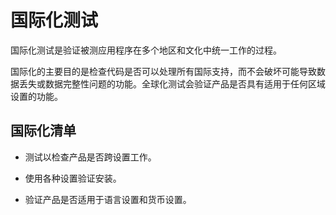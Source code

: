 # 国际化测试

国际化测试是验证被测应用程序在多个地区和文化中统一工作的过程。

国际化的主要目的是检查代码是否可以处理所有国际支持，而不会破坏可能导致数据丢失或数据完整性问题的功能。全球化测试会验证产品是否具有适用于任何区域设置的功能。

## 国际化清单

* 测试以检查产品是否跨设置工作。

* 使用各种设置验证安装。

* 验证产品是否适用于语言设置和货币设置。

